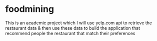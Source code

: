 # foodmining
This is an academic project which I will use yelp.com api to retrieve the restaurant data &amp; then use these data to build the application that recommend people the restaurant that match their preferences
